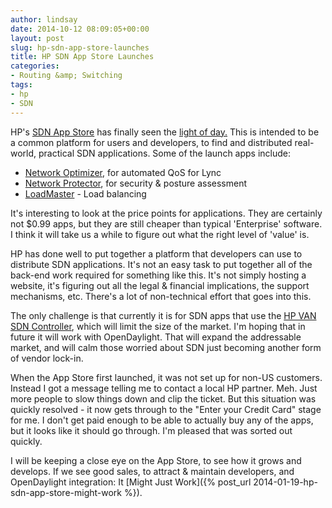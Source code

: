 ```yaml
---
author: lindsay
date: 2014-10-12 08:09:05+00:00
layout: post
slug: hp-sdn-app-store-launches
title: HP SDN App Store Launches
categories:
- Routing &amp; Switching
tags:
- hp
- SDN
---
```


HP's [SDN App Store](https://hpn.hpwsportal.com/catalog.html#/Home/Show) has finally seen the [light of day.](http://www8.hp.com/us/en/hp-news/press-release.html?id=1798074#.VDo0NymSyWE) This is intended to be a common platform for users and developers, to find and distributed real-world, practical SDN applications. Some of the launch apps include:

* [Network Optimizer](http://h17007.www1.hp.com/us/en/networking/products/network-management/Network_Optimizer_SDN_Application_Series/), for automated QoS for Lync
* [Network Protector](http://h17007.www1.hp.com/us/en/networking/products/network-management/Network_Protector_SDN_Application_Series/#.VDo2FymSyWE), for security & posture assessment
* [LoadMaster](http://kemptechnologies.com/au/sdn-adaptive-load-balancing/) - Load balancing

It's interesting to look at the price points for applications. They are certainly not $0.99 apps, but they are still cheaper than typical 'Enterprise' software. I think it will take us a while to figure out what the right level of 'value' is.

HP has done well to put together a platform that developers can use to distribute SDN applications. It's not an easy task to put together all of the back-end work required for something like this. It's not simply hosting a website, it's figuring out all the legal & financial implications, the support mechanisms, etc. There's a lot of non-technical effort that goes into this.

The only challenge is that currently it is for SDN apps that use the [HP VAN SDN Controller](http://h17007.www1.hp.com/us/en/networking/products/network-management/HP_VAN_SDN_Controller_Software/index.aspx#.VDoy0imSyWE), which will limit the size of the market. I'm hoping that in future it will work with OpenDaylight. That will expand the addressable market, and will calm those worried about SDN just becoming another form of vendor lock-in.

When the App Store first launched, it was not set up for non-US customers. Instead I got a message telling me to contact a local HP partner. Meh. Just more people to slow things down and clip the ticket. But this situation was quickly resolved - it now gets through to the "Enter your Credit Card" stage for me. I don't get paid enough to be able to actually buy any of the apps, but it looks like it should go through. I'm pleased that was sorted out quickly.

I will be keeping a close eye on the App Store, to see how it grows and develops. If we see good sales, to attract & maintain developers, and OpenDaylight integration: It [Might Just Work]({% post_url 2014-01-19-hp-sdn-app-store-might-work %}).
